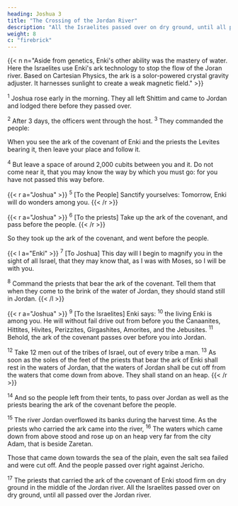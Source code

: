 ```yaml
---
heading: Joshua 3
title: "The Crossing of the Jordan River"
description: "All the Israelites passed over on dry ground, until all passed over the  Jordan river"
weight: 8
c: "firebrick"
---
```



{{< n n="Aside from genetics, Enki's other ability was the mastery of water. Here the Israelites use Enki's ark technology to stop the flow of the Joran river. Based on Cartesian Physics, the ark is a solor-powered crystal gravity adjuster. It harnesses sunlight to create a weak magnetic field." >}}


<sup>1</sup> Joshua rose early in the morning. They all left Shittim and came to Jordan and lodged there before they passed over.

<sup>2</sup> After 3 days, the officers went through the host. <sup>3</sup> They commanded the people:

When you see the ark of the covenant of Enki and the priests the Levites bearing it, then leave your place and follow it. 

<sup>4</sup> But leave a space of around 2,000 cubits between you and it. Do not come near it, that you may know the way by which you must go: for you have not passed this way before. 


{{< r a="Joshua" >}}
<sup>5</sup> [To the People] Sanctify yourselves: Tomorrow, Enki will do wonders among you. 
{{< /r >}}

{{< r a="Joshua" >}}
<sup>6</sup> [To the priests] Take up the ark of the covenant, and pass before the people.
{{< /r >}}

So they took up the ark of the covenant, and went before the people.

{{< l a="Enki" >}}
<sup>7</sup> [To Joshua] This day will I begin to magnify you in the sight of all Israel, that they may know that, as I was with Moses, so I will be with you.

<sup>8</sup> Command the priests that bear the ark of the covenant. Tell them that when they come to the brink of the water of Jordan, they should stand still in Jordan.
{{< /l >}}


{{< r a="Joshua" >}}
<sup>9</sup> [To the Israelites]  Enki says: <sup>10</sup> the living Enki is among you. He will without fail drive out from before you the Canaanites, Hittites, Hivites, Perizzites, Girgashites, Amorites, and the Jebusites. <sup>11</sup> Behold, the ark of the covenant passes over before you into Jordan. 

<sup>12</sup> Take 12 men out of the tribes of Israel, out of every tribe a man. <sup>13</sup> As soon as the soles of the feet of the priests that bear the ark of Enki shall rest in the waters of Jordan, that the waters of Jordan shall be cut off from the waters that come down from above. They shall stand on an heap.
{{< /r >}}

<sup>14</sup> And so the people left from their tents, to pass over Jordan as well as the priests bearing the ark of the covenant before the people.

<sup>15</sup> The river Jordan overflowed its banks during the harvest time. As the priests who carried the ark came into the river, <sup>16</sup> The waters which came down from above stood and rose up on an heap very far from the city Adam, that is beside Zaretan.

Those that came down towards the sea of the plain, even the salt sea failed and were cut off. And the people passed over right against Jericho. 

<sup>17</sup> The priests that carried the ark of the covenant of Enki stood firm on dry ground in the
middle of the Jordan river. All the Israelites passed over on dry ground, until all passed over the  Jordan river.


